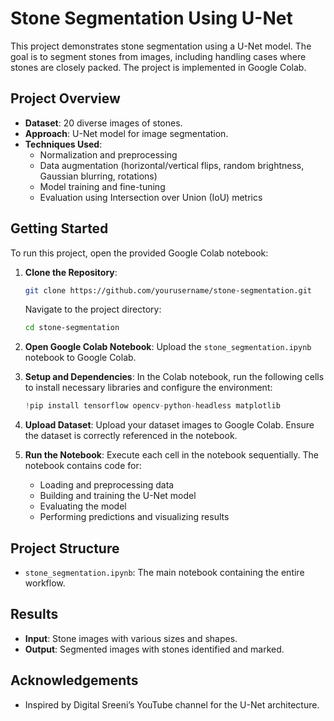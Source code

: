 # Stone Segmentation Using U-Net

This project demonstrates stone segmentation using a U-Net model. The goal is to segment stones from images, including handling cases where stones are closely packed. The project is implemented in Google Colab.

## Project Overview

- **Dataset**: 20 diverse images of stones.
- **Approach**: U-Net model for image segmentation.
- **Techniques Used**:
  - Normalization and preprocessing
  - Data augmentation (horizontal/vertical flips, random brightness, Gaussian blurring, rotations)
  - Model training and fine-tuning
  - Evaluation using Intersection over Union (IoU) metrics

## Getting Started
To run this project, open the provided Google Colab notebook:

1. **Clone the Repository**:
   ```bash
   git clone https://github.com/yourusername/stone-segmentation.git
   ```
   Navigate to the project directory:
   ```bash
   cd stone-segmentation
   ```

2. **Open Google Colab Notebook**:
   Upload the `stone_segmentation.ipynb` notebook to Google Colab.

3. **Setup and Dependencies**:
   In the Colab notebook, run the following cells to install necessary libraries and configure the environment:
   ```python
   !pip install tensorflow opencv-python-headless matplotlib
   ```

4. **Upload Dataset**:
   Upload your dataset images to Google Colab. Ensure the dataset is correctly referenced in the notebook.

5. **Run the Notebook**:
   Execute each cell in the notebook sequentially. The notebook contains code for:
   - Loading and preprocessing data
   - Building and training the U-Net model
   - Evaluating the model
   - Performing predictions and visualizing results

## Project Structure
- `stone_segmentation.ipynb`: The main notebook containing the entire workflow.

## Results

- **Input**: Stone images with various sizes and shapes.
- **Output**: Segmented images with stones identified and marked.

## Acknowledgements

- Inspired by Digital Sreeni’s YouTube channel for the U-Net architecture.
